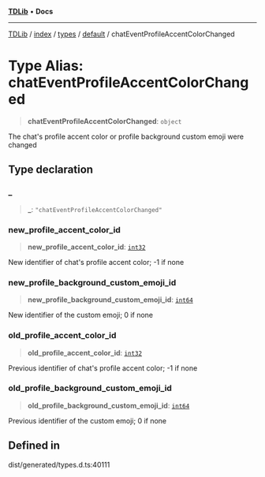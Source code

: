 [**TDLib**](../../../../../../README.md) • **Docs**

***

[TDLib](../../../../../../modules.md) / [index](../../../../../README.md) / [types](../../../README.md) / [default](../README.md) / chatEventProfileAccentColorChanged

# Type Alias: chatEventProfileAccentColorChanged

> **chatEventProfileAccentColorChanged**: `object`

The chat's profile accent color or profile background custom emoji were changed

## Type declaration

### \_

> **\_**: `"chatEventProfileAccentColorChanged"`

### new\_profile\_accent\_color\_id

> **new\_profile\_accent\_color\_id**: [`int32`](int32-1.md)

New identifier of chat's profile accent color; -1 if none

### new\_profile\_background\_custom\_emoji\_id

> **new\_profile\_background\_custom\_emoji\_id**: [`int64`](int64-1.md)

New identifier of the custom emoji; 0 if none

### old\_profile\_accent\_color\_id

> **old\_profile\_accent\_color\_id**: [`int32`](int32-1.md)

Previous identifier of chat's profile accent color; -1 if none

### old\_profile\_background\_custom\_emoji\_id

> **old\_profile\_background\_custom\_emoji\_id**: [`int64`](int64-1.md)

Previous identifier of the custom emoji; 0 if none

## Defined in

dist/generated/types.d.ts:40111
